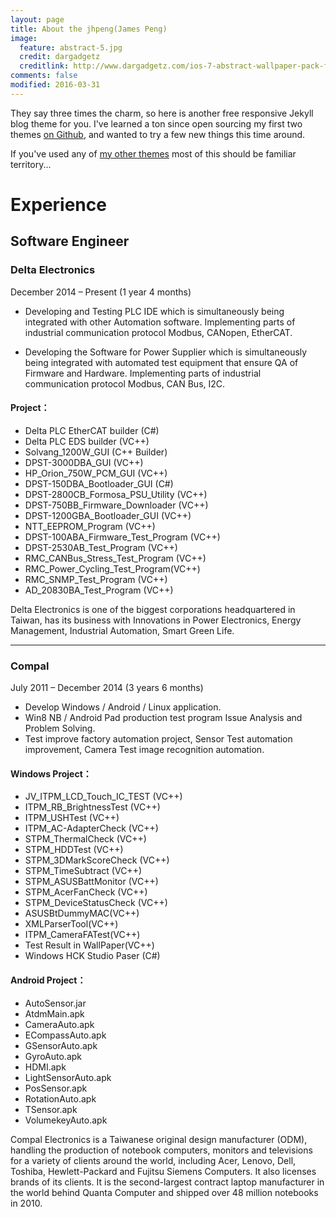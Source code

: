 ```yaml
---
layout: page
title: About the jhpeng(James Peng)
image:
  feature: abstract-5.jpg
  credit: dargadgetz
  creditlink: http://www.dargadgetz.com/ios-7-abstract-wallpaper-pack-for-iphone-5-and-ipod-touch-retina/
comments: false
modified: 2016-03-31
---
```


They say three times the charm, so here is another free responsive Jekyll blog theme for you. I've learned a ton since open sourcing my first two themes [on Github](http://github.com/mmistakes), and wanted to try a few new things this time around. 

If you've used any of [my other themes](http://mademistakes.com/work/jekyll-themes/) most of this should be familiar territory...

# Experience

## Software Engineer

### Delta Electronics

December 2014 – Present (1 year 4 months)

- Developing and Testing PLC IDE which is simultaneously being integrated with other Automation
software. Implementing parts of industrial communication protocol Modbus, CANopen, EtherCAT.

- Developing the Software for Power Supplier which is simultaneously being integrated with automated test equipment that ensure QA of Firmware and Hardware. Implementing parts of industrial communication protocol Modbus, CAN Bus, I2C.

#### Project：
* Delta PLC EtherCAT builder (C#)
* Delta PLC EDS builder (VC++)
* Solvang_1200W_GUI (C++ Builder)
* DPST-3000DBA_GUI (VC++)
* HP_Orion_750W_PCM_GUI (VC++)
* DPST-150DBA_Bootloader_GUI (C#)
* DPST-2800CB_Formosa_PSU_Utility (VC++)
* DPST-750BB_Firmware_Downloader (VC++)
* DPST-1200GBA_Bootloader_GUI (VC++)
* NTT_EEPROM_Program (VC++)
* DPST-100ABA_Firmware_Test_Program (VC++)
* DPST-2530AB_Test_Program (VC++)
* RMC_CANBus_Stress_Test_Program (VC++)
* RMC_Power_Cycling_Test_Program(VC++)
* RMC_SNMP_Test_Program (VC++)
* AD_20830BA_Test_Program (VC++)

Delta Electronics is one of the biggest corporations headquartered in Taiwan, has its business with Innovations in Power Electronics, Energy Management, Industrial Automation, Smart Green Life.

----------------

### Compal

July 2011 – December 2014 (3 years 6 months)

- Develop Windows / Android / Linux application.
- Win8 NB / Android Pad production test program Issue Analysis and Problem Solving.
- Test improve factory automation project, Sensor Test automation improvement, Camera Test image recognition automation.

#### Windows Project：
* JV_ITPM_LCD_Touch_IC_TEST (VC++)
* ITPM_RB_BrightnessTest (VC++)
* ITPM_USHTest (VC++)
* ITPM_AC-AdapterCheck (VC++)
* STPM_ThermalCheck (VC++)
* STPM_HDDTest (VC++)
* STPM_3DMarkScoreCheck (VC++)
* STPM_TimeSubtract (VC++)
* STPM_ASUSBattMonitor (VC++)
* STPM_AcerFanCheck (VC++)
* STPM_DeviceStatusCheck (VC++)
* ASUSBtDummyMAC(VC++)
* XMLParserTool(VC++)
* ITPM_CameraFATest(VC++)
* Test Result in WallPaper(VC++)
* Windows HCK Studio Paser (C#)

#### Android Project：
* AutoSensor.jar
* AtdmMain.apk
* CameraAuto.apk
* ECompassAuto.apk
* GSensorAuto.apk
* GyroAuto.apk
* HDMI.apk
* LightSensorAuto.apk
* PosSensor.apk
* RotationAuto.apk
* TSensor.apk
* VolumekeyAuto.apk

Compal Electronics is a Taiwanese original design manufacturer (ODM), handling the production of notebook computers, monitors and televisions for a variety of clients around the world, including Acer, Lenovo, Dell, Toshiba, Hewlett-Packard and Fujitsu Siemens Computers. It also licenses brands of its clients. It is the second-largest contract laptop manufacturer in the world behind Quanta Computer and shipped over 48 million notebooks in 2010.
